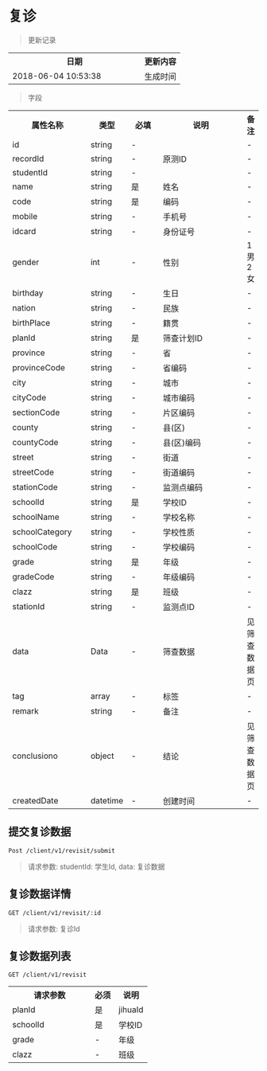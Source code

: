 # 复诊

> 更新记录

<table>
    <tr>
        <th style="width:250px;">日期</th>
        <th>更新内容</th>
    </tr>
    <tr>
        <td>2018-06-04 10:53:38</td>
        <td>生成时间</td>
    </tr>
</table>

> 字段

<table>
    <tr>
        <th style="width:150px;">属性名称</th>
        <th style="width:60px;">类型</th>
        <th style="width:60px;">必填</th>
        <th style="width:200px;">说明</th>
        <th>备注</th>
    </tr>
    <tr>
        <td>id</td>
        <td>string</td>
        <td>-</td>
        <td></td>
        <td>-</td>
    </tr>
    <tr>
        <td>recordId</td>
        <td>string</td>
        <td>-</td>
        <td>原测ID</td>
        <td>-</td>
    </tr>
    <tr>
        <td>studentId</td>
        <td>string</td>
        <td>-</td>
        <td></td>
        <td>-</td>
    </tr>
    <tr>
        <td>name</td>
        <td>string</td>
        <td>是</td>
        <td>姓名</td>
        <td>-</td>
    </tr>
    <tr>
        <td>code</td>
        <td>string</td>
        <td>是</td>
        <td>编码</td>
        <td>-</td>
    </tr>
    <tr>
        <td>mobile</td>
        <td>string</td>
        <td>-</td>
        <td>手机号</td>
        <td>-</td>
    </tr>
    <tr>
        <td>idcard</td>
        <td>string</td>
        <td>-</td>
        <td>身份证号</td>
        <td>-</td>
    </tr>
    <tr>
        <td>gender</td>
        <td>int</td>
        <td>-</td>
        <td>性别</td>
        <td>1男 2女</td>
    </tr>
    <tr>
        <td>birthday</td>
        <td>string</td>
        <td>-</td>
        <td>生日</td>
        <td>-</td>
    </tr>
    <tr>
        <td>nation</td>
        <td>string</td>
        <td>-</td>
        <td>民族</td>
        <td>-</td>
    </tr>
    <tr>
        <td>birthPlace</td>
        <td>string</td>
        <td>-</td>
        <td>籍贯</td>
        <td>-</td>
    </tr>
    <tr>
        <td>planId</td>
        <td>string</td>
        <td>是</td>
        <td>筛查计划ID</td>
        <td>-</td>
    </tr>    
    <tr>
        <td>province</td>
        <td>string</td>
        <td>-</td>
        <td>省</td>
        <td>-</td>
    </tr>
    <tr>
        <td>provinceCode</td>
        <td>string</td>
        <td>-</td>
        <td>省编码</td>
        <td>-</td>
    </tr>
    <tr>
        <td>city</td>
        <td>string</td>
        <td>-</td>
        <td>城市</td>
        <td>-</td>
    </tr>
    <tr>
        <td>cityCode</td>
        <td>string</td>
        <td>-</td>
        <td>城市编码</td>
        <td>-</td>
    </tr>
    <tr>
        <td>sectionCode</td>
        <td>string</td>
        <td>-</td>
        <td>片区编码</td>
        <td>-</td>
    </tr>
    <tr>
        <td>county</td>
        <td>string</td>
        <td>-</td>
        <td>县(区)</td>
        <td>-</td>
    </tr>
    <tr>
        <td>countyCode</td>
        <td>string</td>
        <td>-</td>
        <td>县(区)编码</td>
        <td>-</td>
    </tr>
    <tr>
        <td>street</td>
        <td>string</td>
        <td>-</td>
        <td>街道</td>
        <td>-</td>
    </tr>
    <tr>
        <td>streetCode</td>
        <td>string</td>
        <td>-</td>
        <td>街道编码</td>
        <td>-</td>
    </tr>
    <tr>
        <td>stationCode</td>
        <td>string</td>
        <td>-</td>
        <td>监测点编码</td>
        <td>-</td>
    </tr>
    <tr>
        <td>schoolId</td>
        <td>string</td>
        <td>是</td>
        <td>学校ID</td>
        <td>-</td>
    </tr>
    <tr>
        <td>schoolName</td>
        <td>string</td>
        <td>-</td>
        <td>学校名称</td>
        <td>-</td>
    </tr>
    <tr>
        <td>schoolCategory</td>
        <td>string</td>
        <td>-</td>
        <td>学校性质</td>
        <td>-</td>
    </tr>
    <tr>
        <td>schoolCode</td>
        <td>string</td>
        <td>-</td>
        <td>学校编码</td>
        <td>-</td>
    </tr>
    <tr>
        <td>grade</td>
        <td>string</td>
        <td>是</td>
        <td>年级</td>
        <td>-</td>
    </tr>
    <tr>
        <td>gradeCode</td>
        <td>string</td>
        <td>-</td>
        <td>年级编码</td>
        <td>-</td>
    </tr>
    <tr>
        <td>clazz</td>
        <td>string</td>
        <td>是</td>
        <td>班级</td>
        <td>-</td>
    </tr>
    <tr>
        <td>stationId</td>
        <td>string</td>
        <td>-</td>
        <td>监测点ID</td>
        <td>-</td>
    </tr>
    <tr>
        <td>data</td>
        <td>Data</td>
        <td>-</td>
        <td>筛查数据</td>
        <td>见筛查数据页</td>
    </tr>
    <tr>
        <td>tag</td>
        <td>array</td>
        <td>-</td>
        <td>标签</td>
        <td>-</td>
    </tr>
    <tr>
        <td>remark</td>
        <td>string</td>
        <td>-</td>
        <td>备注</td>
        <td>-</td>
    </tr>
    <tr>
        <td>conclusiono</td>
        <td>object</td>
        <td>-</td>
        <td>结论</td>
        <td>见筛查数据页</td>
    </tr>
    <tr>
        <td>createdDate</td>
        <td>datetime</td>
        <td>-</td>
        <td>创建时间</td>
        <td>-</td>
    </tr>
</table>



## 提交复诊数据

```
Post /client/v1/revisit/submit
```

> 请求参数: studentId: 学生Id, data: 复诊数据

## 复诊数据详情

```
GET /client/v1/revisit/:id
```

> 请求参数: 复诊Id

## 复诊数据列表

```
GET /client/v1/revisit
```
<table>
    <tr>
        <th style="width:150px;">请求参数</th>
        <th>必须</th>
        <th>说明</th>
    </tr>
    <tr>
         <td>planId</td>
         <td>是</td>
         <td>jihuaId</td>
    </tr>
    <tr>
        <td>schoolId</td>
        <td>是</td>
        <td>学校ID</td>
    </tr>
    <tr>
        <td>grade</td>
        <td>-</td>
        <td>年级</td>
    </tr>
    <tr>
        <td>clazz</td>
        <td>-</td>
        <td>班级</td>
    </tr>
</table>
